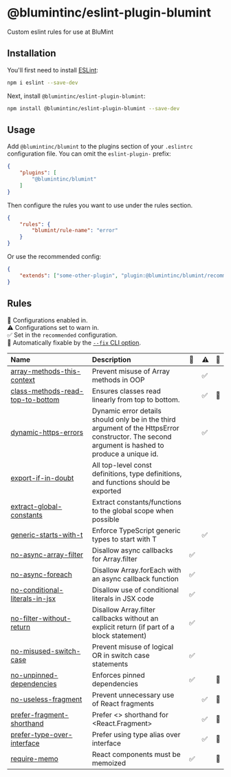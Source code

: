 # @blumintinc/eslint-plugin-blumint

Custom eslint rules for use at BluMint

## Installation

You'll first need to install [ESLint](https://eslint.org/):

```sh
npm i eslint --save-dev
```

Next, install `@blumintinc/eslint-plugin-blumint`:

```sh
npm install @blumintinc/eslint-plugin-blumint --save-dev
```

## Usage

Add `@blumintinc/blumint` to the plugins section of your `.eslintrc` configuration file. You can omit the `eslint-plugin-` prefix:

```json
{
    "plugins": [
        "@blumintinc/blumint"
    ]
}
```


Then configure the rules you want to use under the rules section.

```json
{
    "rules": {
        "blumint/rule-name": "error"
    }
}
```

Or use the recommended config:

```json
{
    "extends": ["some-other-plugin", "plugin:@blumintinc/blumint/recommended"]
}
```

## Rules

<!-- begin auto-generated rules list -->

💼 Configurations enabled in.\
⚠️ Configurations set to warn in.\
✅ Set in the `recommended` configuration.\
🔧 Automatically fixable by the [`--fix` CLI option](https://eslint.org/docs/user-guide/command-line-interface#--fix).

| Name                                                                               | Description                                                                                                                                     | 💼 | ⚠️ | 🔧 |
| :--------------------------------------------------------------------------------- | :---------------------------------------------------------------------------------------------------------------------------------------------- | :- | :- | :- |
| [array-methods-this-context](docs/rules/array-methods-this-context.md)             | Prevent misuse of Array methods in OOP                                                                                                          |    | ✅  |    |
| [class-methods-read-top-to-bottom](docs/rules/class-methods-read-top-to-bottom.md) | Ensures classes read linearly from top to bottom.                                                                                               |    | ✅  | 🔧 |
| [dynamic-https-errors](docs/rules/dynamic-https-errors.md)                         | Dynamic error details should only be in the third argument of the HttpsError constructor. The second argument is hashed to produce a unique id. |    | ✅  |    |
| [export-if-in-doubt](docs/rules/export-if-in-doubt.md)                             | All top-level const definitions, type definitions, and functions should be exported                                                             |    |    |    |
| [extract-global-constants](docs/rules/extract-global-constants.md)                 | Extract constants/functions to the global scope when possible                                                                                   |    |    |    |
| [generic-starts-with-t](docs/rules/generic-starts-with-t.md)                       | Enforce TypeScript generic types to start with T                                                                                                |    | ✅  |    |
| [no-async-array-filter](docs/rules/no-async-array-filter.md)                       | Disallow async callbacks for Array.filter                                                                                                       | ✅  |    |    |
| [no-async-foreach](docs/rules/no-async-foreach.md)                                 | Disallow Array.forEach with an async callback function                                                                                          | ✅  |    |    |
| [no-conditional-literals-in-jsx](docs/rules/no-conditional-literals-in-jsx.md)     | Disallow use of conditional literals in JSX code                                                                                                | ✅  |    |    |
| [no-filter-without-return](docs/rules/no-filter-without-return.md)                 | Disallow Array.filter callbacks without an explicit return (if part of a block statement)                                                       | ✅  |    |    |
| [no-misused-switch-case](docs/rules/no-misused-switch-case.md)                     | Prevent misuse of logical OR in switch case statements                                                                                          | ✅  |    |    |
| [no-unpinned-dependencies](docs/rules/no-unpinned-dependencies.md)                 | Enforces pinned dependencies                                                                                                                    | ✅  |    | 🔧 |
| [no-useless-fragment](docs/rules/no-useless-fragment.md)                           | Prevent unnecessary use of React fragments                                                                                                      |    | ✅  | 🔧 |
| [prefer-fragment-shorthand](docs/rules/prefer-fragment-shorthand.md)               | Prefer <> shorthand for <React.Fragment>                                                                                                        |    | ✅  | 🔧 |
| [prefer-type-over-interface](docs/rules/prefer-type-over-interface.md)             | Prefer using type alias over interface                                                                                                          |    | ✅  | 🔧 |
| [require-memo](docs/rules/require-memo.md)                                         | React components must be memoized                                                                                                               | ✅  |    | 🔧 |

<!-- end auto-generated rules list -->
